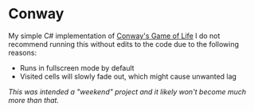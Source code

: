 Conway
======

My simple C# implementation of [Conway's Game of Life](https://en.wikipedia.org/wiki/Conway%27s_Game_of_Life)
I do not recommend running this without edits to the code due to the following reasons:
* Runs in fullscreen mode by default
* Visited cells will slowly fade out, which might cause unwanted lag

*This was intended a "weekend" project and it likely won't become much more than that.*
